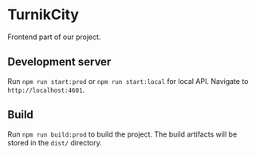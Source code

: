 # TurnikCity
Frontend part of our project.

## Development server
Run `npm run start:prod` or `npm run start:local` for local API. 
Navigate to `http://localhost:4601`. 

## Build
Run `npm run build:prod` to build the project. 
The build artifacts will be stored in the `dist/` directory.
